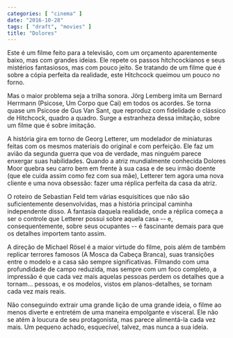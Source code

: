 ```yaml
---
categories: [ "cinema" ]
date: "2016-10-28"
tags: [ "draft", "movies" ]
title: "Dolores"
---
```

Este é um filme feito para a televisão, com um orçamento aparentemente
baixo, mas com grandes ideias. Ele repete os passos hitchcockianos e seus
mistérios fantasiosos, mas com pouco jeito. Se tratando de um filme
que é sobre a cópia perfeita da realidade, este Hitchcock queimou um
pouco no forno.

Mas o maior problema seja a trilha sonora. Jörg Lemberg imita um Bernard
Herrmann (Psicose, Um Corpo que Cai) em todos os acordes. Se torna quase
um Psicose de Gus Van Sant, que reproduz com fidelidade o clássico de
Hitchcock, quadro a quadro. Surge a estranheza dessa imitação, sobre
um filme que é sobre imitação.

A história gira em torno de Georg Letterer, um modelador de miniaturas
feitas com os mesmos materiais do original e com perfeição. Ele faz um
avião da segunda guerra que voa de verdade, mas ninguém parece enxergar
suas habilidades. Quando a atriz mundialmente conhecida Dolores Moor
quebra seu carro bem em frente à sua casa e de seu irmão doente (que ele
cuida assim como fez com sua mãe), Letterer tem agora uma nova cliente
e uma nova obsessão: fazer uma réplica perfeita da casa da atriz.

O roteiro de Sebastian Feld tem várias esquisitices que não são
suficientemente desenvolvidas, mas a história principal caminha
independente disso. A fantasia daquela realidade, onde a réplica
começa a ser o controle que Letterer possui sobre aquela casa -- e,
consequentemente, sobre seus ocupantes -- é fascinante demais para que
os detalhes importem tanto assim.

A direção de Michael Rösel é a maior virtude do filme, pois além
de também replicar terrores famosos (A Mosca da Cabeça Branca), suas
transições entre o modelo e a casa são sempre significativas. Filmando
com uma profundidade de campo reduzida, mas sempre com um foco completo,
a impressão é que cada vez mais aquelas pessoas perdem os detalhes que
a tornam... pessoas, e os modelos, vistos em planos-detalhes, se tornam
cada vez mais reais.

Não conseguindo extrair uma grande lição de uma grande ideia, o filme
ao menos diverte e entretém de uma maneira empolgante e visceral. Ele
não se atém à loucura de seu protagonista, mas parece alimentá-la cada
vez mais. Um pequeno achado, esquecível, talvez, mas nunca a sua ideia.
